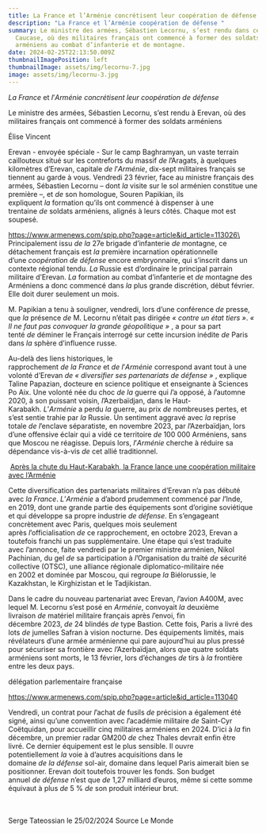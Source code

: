 ```yaml
---
title: La France et l’Arménie concrétisent leur coopération de défense
description: "La France et l’Arménie coopération de défense "
summary: Le ministre des armées, Sébastien Lecornu, s’est rendu dans ce pays du
  Caucase, où des militaires français ont commencé à former des soldats
  arméniens au combat d’infanterie et de montagne.
date: 2024-02-25T22:13:50.009Z
thumbnailImagePosition: left
thumbnailImage: assets/img/lecornu-7.jpg
image: assets/img/lecornu-3.jpg
---
```

<!--StartFragment-->

*La* *France* et *l*’*Arménie* *concrétisent* *leur* *coopération* *de* *défense*

Le ministre des armées, Sébastien Lecornu, s’est rendu à Erevan, où des militaires français ont commencé à former des soldats arméniens

Élise Vincent

Erevan - envoyée spéciale - Sur le camp Baghramyan, un vaste terrain caillouteux situé sur les contreforts du massif *de* *l*’Aragats, à quelques kilomètres d’Erevan, capitale *de* *l*’*Arménie*, dix-sept militaires français se tiennent au garde à vous. Vendredi 23 février, face au ministre français des armées, Sébastien Lecornu – dont *la* visite sur le sol arménien constitue une première –, et *de* son homologue, Souren Papikian, ils expliquent *la* formation qu’ils ont commencé à dispenser à une trentaine *de* soldats arméniens, alignés à leurs côtés. Chaque mot est soupesé.

https://www.armenews.com/spip.php?page=article&id_article=113026\
\
Principalement issu *de* *la* 27e brigade d’infanterie *de* montagne, ce détachement français est *la* première incarnation opérationnelle d’une *coopération* *de* *défense* encore embryonnaire, qui s’inscrit dans un contexte régional tendu. *La* Russie est d’ordinaire le principal parrain militaire d’Erevan. *La* formation au combat d’infanterie et *de* montagne des Arméniens a donc commencé dans *la* plus grande discrétion, début février. Elle doit durer seulement un mois.

M. Papikian a tenu à souligner, vendredi, lors d’une conférence *de* presse, que *la* présence *de* M. Lecornu n’était pas dirigée *« contre un état tiers »*. *« Il ne faut pas convoquer la grande géopolitique »* , a pour sa part tenté *de* déminer le Français interrogé sur cette incursion inédite *de* Paris dans *la* sphère d’influence russe.

Au-delà des liens historiques, le rapprochement *de* *la* *France* et *de* *l*’*Arménie* correspond avant tout à une volonté d’Erevan *de* *« diversifier ses partenariats de défense »* , explique Taline Papazian, docteure en science politique et enseignante à Sciences Po Aix. Une volonté née du choc *de* *la* guerre qui *l*’a opposé, à *l*’automne 2020, à son puissant voisin, *l*’Azerbaïdjan, dans le Haut-Karabakh. *L*’*Arménie* a perdu *la* guerre, au prix *de* nombreuses pertes, et s’est sentie trahie par *la* Russie. Un sentiment aggravé avec *la* reprise totale *de* *l*’enclave séparatiste, en novembre 2023, par *l*’Azerbaïdjan, lors d’une offensive éclair qui a vidé ce territoire *de* 100 000 Arméniens, sans que Moscou ne réagisse. Depuis lors, *l*’*Arménie* cherche à réduire sa dépendance vis-à-vis *de* cet allié traditionnel.

<!--StartFragment-->

 [Après la chute du Haut-Karabakh, la France lance une coopération militaire avec l’Arménie](https://www.lemonde.fr/international/article/2023/10/24/apres-la-chute-du-haut-karabakh-la-france-lance-une-cooperation-militaire-avec-l-armenie_6196192_3210.html)

<!--EndFragment-->

Cette diversification des partenariats militaires d’Erevan n’a pas débuté avec *la* *France*. *L*’*Arménie* a d’abord prudemment commencé par *l*’Inde, en 2019, dont une grande partie des équipements sont d’origine soviétique et qui développe sa propre industrie *de* *défense*. En s’engageant concrètement avec Paris, quelques mois seulement après *l*’officialisation *de* ce rapprochement, en octobre 2023, Erevan a toutefois franchi un pas supplémentaire. Une étape qui s’est traduite avec *l*’annonce, faite vendredi par le premier ministre arménien, Nikol Pachinian, du gel *de* sa participation à *l*’Organisation du traité *de* sécurité collective (OTSC), une alliance régionale diplomatico-militaire née en 2002 et dominée par Moscou, qui regroupe *la* Biélorussie, le Kazakhstan, le Kirghizistan et le Tadjikistan.

Dans le cadre du nouveau partenariat avec Erevan, *l*’avion A400M, avec lequel M. Lecornu s’est posé en *Arménie*, convoyait *la* deuxième livraison *de* matériel militaire français après *l*’envoi, fin décembre 2023, *de* 24 blindés *de* type Bastion. Cette fois, Paris a livré des lots *de* jumelles Safran à vision nocturne. Des équipements limités, mais révélateurs d’une armée arménienne qui pare aujourd’hui au plus pressé pour sécuriser sa frontière avec *l*’Azerbaïdjan, alors que quatre soldats arméniens sont morts, le 13 février, lors d’échanges *de* tirs à *la* frontière entre les deux pays.

<!--StartFragment-->

délégation parlementaire française

<!--EndFragment-->

https://www.armenews.com/spip.php?page=article&id_article=113040

Vendredi, un contrat pour *l*’achat *de* fusils *de* précision a également été signé, ainsi qu’une convention avec *l*’académie militaire *de* Saint-Cyr Coëtquidan, pour accueillir cinq militaires arméniens en 2024. D’ici à *la* fin décembre, un premier radar GM200 *de* chez Thales devrait enfin être livré. Ce dernier équipement est le plus sensible. Il ouvre potentiellement *la* voie à d’autres acquisitions dans le domaine *de* *la* *défense* sol-air, domaine dans lequel Paris aimerait bien se positionner. Erevan doit toutefois trouver les fonds. Son budget annuel *de* *défense* n’est que *de* 1,27 milliard d’euros, même si cette somme équivaut à plus *de* 5 % *de* son produit intérieur brut.

\
\
S﻿erge Tateossian le 25/02/2024   Source Le Monde